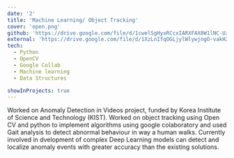 ```yaml
---
date: '2'
title: 'Machine Learning/ Object Tracking'
cover: 'open.png'
github: 'https://drive.google.com/file/d/1cwelSgHyxRCcxIARXFAX8W1lNC-Uzvos/view?usp=sharing'
external: 'https://drive.google.com/file/d/1XzLnIfqOGLjylWlywjngO-vakH2HGp68/view?usp=sharing'
tech:
  - Python
  - OpenCV
  - Google Collab
  - Machine learning
  - Data Structures

showInProjects: true
---
```


Worked on Anomaly Detection in Videos project, funded by Korea Institute of Science and Technology (KIST). 
Worked on object tracking using Open CV and python to implement algorithms using google colaboratory and used Gait analysis to detect abnormal behaviour in way a human walks.
Currently involved in dvelopment of complex Deep Learning models can detect and localize anomaly events with greater accuracy than the existing solutions.